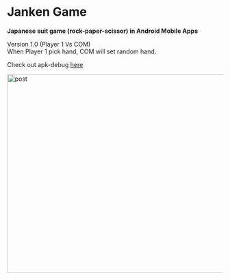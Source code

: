 # Janken Game
<b>Japanese suit game (rock-paper-scissor) in Android Mobile Apps</b> </p>
Version 1.0 (Player 1 Vs COM)</br>
When Player 1 pick hand, COM will set random hand.</p>
Check out apk-debug <a href="https://bit.ly/3Nq8Tis" target="_blank" rel="noopener noreferrer">here</a></p>
<img width="838" height="464" alt="post" src="https://user-images.githubusercontent.com/25278449/169700390-15c6c27b-de46-41cd-ba8f-0bd7c3d67da3.png">
